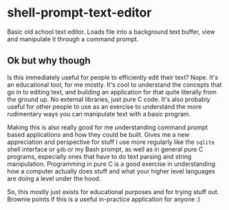 # shell-prompt-text-editor

Basic old school text editor. Loads file into a background text buffer, view and manipulate it through a command prompt.

## Ok but why though

Is this immediately useful for people to efficiently edit their text? Nope. It's an educational tool, for me mostly. It's cool to understand
the concepts that go in to editing text, and building an application for that quite literally from the ground up. No external libraries, just
pure C code. It's also probably useful for other people to use as an exercise to understand the more rudimentary ways you can manipulate text
with a basic program.

Making this is also really good for me understanding command prompt based applications and how they could be built. Gives me a new appreciation
and perspective for stuff I use more regularly like the `sqlite` shell interface or `gdb` or my Bash prompt, as well as in general pure C programs,
especially ones that have to do text parsing and string manipulation. Programming in pure C is a good exercise in understanding how a computer
actually does stuff and what your higher level languages are doing a level under the hood.

So, this mostly just exists for educational purposes and for trying stuff out. Brownie points if this is a useful in-practice application for
anyone :)
